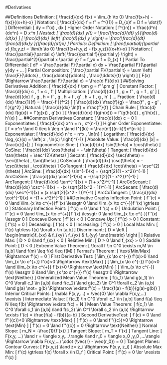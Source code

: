#Derivatives

##Definitions
	Definition: \[ \frac{d}{dx} f(x) = \lim_{h \to 0} \frac{f(x+h) - f(x)}{(x+h)-x} \]
	Notation: \[ \frac{d}{dx} f = f' = f^{(1)} = D_{x}f = D f = \dot{f} \]
	Differential: \[ dy = f'(x) \, dx \]
	Higher Order Notation: \[ f^{(n)} = \frac{d^n}{dx^n} = D _x^n \]
	Nested: 
		\[ \frac{d}{dx} y(t) = \frac{\frac{d}{dt} y}{\frac{d}{dt}x} \] 
		\[ \frac{d}{dx} \left( \frac{d}{dx} y \right) = \frac{\frac{d}{dt} \frac{d}{dx}y }{\frac{d}{dt}x} \]
	Partials: 
		Definition: \[ \frac{\partial}{\partial x} f(x,y,z) = \lim_{h \to 0} \frac{f(x+h,y,z) - f(x,y,z)}{(x+h)-x} \]
		Notation: \[ \frac{\partial}{\partial x} \left( \frac{\partial f}{\partial y} \right) = \frac{\partial^2}{\partial x \partial y} f = f_yx = f = D_{x} f \]
		Partial To Differential: \[ dF = \frac{\partial F}{\partial x} dx + \frac{\partial F}{\partial y}dy + ... \]
		Partial Composition: 
			\[ \frac{\partial F}{\partial t} = \sum \left( \frac{F}{\ddots} \, \frac{\ddots}{\ddots} \, \frac{\ddots}{t} \right) \] 
			\[ F(x) \Rightarrow \frac{\partial F}{\partial x} = \frac{d F}{d x} \]
##Solving Derivatives
	Addition: \[ \frac{d}{dx} f \pm g = f' \pm g' \]
	Constant Factor: \[ \frac{d}{dx} c \, f = c \, f' \]
	Multiplication:
		\[ \frac{d}{dx} f \, g = f' \, g + f \, g' \]
		\[ \frac{d}{dx} f \, g \, h = f' \, g \, h + f \, g' \, h + f \, g \, h' \] 
		...
	Fraction: 
		\[ \frac{d}{dx} \frac{1}{f} = \frac{-f'}{f^2} \]
		\[ \frac{d}{dx} \frac{f}{g} = \frac{f' \, g - g' \, f }{g^2} \]
	Natural: \[ \frac{d}{dx} \ln(f) = \frac{f'}{f} \]
	Chain Rule: 
		\[ \frac{d}{dx} f(g(x)) = f'(g(x)) \, g'(x) \]
		\[ \frac{d}{dx} f(g(h(x))) = f'(g(h(x))) \, g'(h(x)) \, h'(x) \] 
		...
##Common Derivatives
	Constant:					\[ \frac{d}{dx} c = 0 \]
	Exponentiatee:				\[ \frac{d}{dx} x^n = n \, x^{n-1} \]
	Higher Order Exponentiatee:	\[ f = x^n \land 0 \leq k \leq n \land f^{(k)} = \frac{n!}{(n-k)!}x^{n-k} \]
	Exponentiater:				\[ \frac{d}{dx} n^x = n^x \, \ln{n} \]
	Logarithm:					\[ \frac{d}{dx} \log_{c}(x) = \left( x \, \ln(c) \right)^{-1} \]
	Absolute Value:				\[ \frac{d}{dx} |x| = \frac{x}{|x|} \]
	Trigonometric: 
		Sine:			\[ \frac{d}{dx} \sin(\theta) = \cos(\theta) \]
		CoSine:			\[ \frac{d}{dx} \cos(\theta) = - \sin(\theta) \]
		Tangent:		\[ \frac{d}{dx} \tan(\theta) = \sec^{2}(\theta) \]
		Secant:			\[ \frac{d}{dx} \sec(\theta) = \sec(\theta) \, \tan(\theta) \]
		CoSecant:		\[ \frac{d}{dx} \csc(\theta) = - \csc(\theta) \, \cot(\theta) \]
		CoTangent:		\[ \frac{d}{dx} \cot(\theta) = \csc^{2}(\theta) \]
		ArcSine:		\[ \frac{d}{dx} \sin^{-1}(x) = {\sqrt[2]{1 - x^2}}^{-1} \]
		ArcCoSine:		\[ \frac{d}{dx} \cos^{-1}(x) = -{\sqrt[2]{1 - x^2}}^{-1} \]
		ArcTangent:		\[ \frac{d}{dx} \tan^{-1}(x) = (1 + x^2)^{-1} \]
		ArcCoSecant:	\[ \frac{d}{dx} \csc^{-1}(x) = -(x \sqrt[2]{x^2 - 1})^{-1} \]
		ArcSecant:		\[ \frac{d}{dx} \sec^{-1}(x) = (x \sqrt[2]{x^2 - 1})^{-1} \]
		ArcCoTangent:	\[ \frac{d}{dx} \cot^{-1}(x) = -(1 + x^2)^{-1} \]
##Derivative Graphs
	Inflection Point: \[ f''(c) = 0 \land \lim_{x \to c^{+}}f''(x) \lessgtr 0 \land \lim_{x \to c^{-}}f''(x) \gtrless 0 \]
	Stationary Inflection Point: \[ f'(c) = 0 \land f''(c) = 0 \]
	Undulation Point: \[ f''(c) = 0 \land \lim_{x \to c^{+}}f''(x) \lessgtr 0 \land \lim_{x \to c^{-}}f''(x) \lessgtr 0 \]
	Concave Down: \[ f''(c) < 0 \]
	Concave Up: \[ f''(c) > 0 \]
	Constant: \[ f'(c) = 0 \]
	Deceasing: \[ f'(c) < 0 \]
	Increasing: \[ f'(c) > 0 \]
	Local Max Min: \[ f'(c) \gtrless f(x) \forall x \in [a,b] \]
	Discriminant: \[ D = \left | \begin{matrix}f_{xx} & f_{xy} \\ f_{yx} & f_{yy} \end{matrix} \right | \]
		Relative Max: \[ D > 0 \land f_{xx} < 0 \]
		Relative Min: \[ D > 0 \land f_{xx} > 0 \]
		Saddle Point: \[ D < 0 \]
	Extreme Value Theorem: \[ \forall f \in C^0 \exists m,M \in [a,b] \land f(m) \leq f(x) \leq f(M) \]
	Fermat's Theorem: \[ \text{Min/Max} \Rightarrow f'(c) = 0 \]
	First Derivative Test: 
		\[ \lim_{x \to c^{-}} f'(x)>0 \land \lim_{x \to c^{+}} f'(x)<0 \Rightarrow \text{Max} \]
		\[ \lim_{x \to c^{-}} f'(x)<0 \land \lim_{x \to c^{+}} f'(x)>0 \Rightarrow \text{Min} \]
		\[ \lim_{x \to c^{-}} f'(x) \lessgtr 0 \land \lim_{x \to c^{+}} f'(x) \lessgtr 0 \Rightarrow \text{Neither} \]
	Generalized Mean Value Theorem: \[ f(c_1) \land g(c_1) \in C^0 \forall c_1 \in [a,b] \land  f(c_2) \land g(c_2) \in C^1 \forall c_2 \in (a,b) \land g(a) \not= g(b) \Rightarrow \exists f'(c) = \frac{f(a) - f(b)}{g(a)-g(b)} \]
	Interior Critical Points: \[ \nabla F(x,y,...) = \vec{0} \lor \nabla F(x,y,...) \nexists \]
	Intermediate Value: \[ f(c_1) \in C^0 \forall c_1 \in [a,b] \land f(a) \leq N \leq f(b) \Rightarrow \exists f(c) = N \]
	Mean Value Theorem: \[ f(c_1) \in C^0 \forall c_1 \in [a,b] \land f(c_2) \in C^1 \forall c_2 \in (a,b) \Rightarrow \exists f'(c) = \frac{f(a) - f(b)}{a-b} \]
	Second DerivativeTest: 
		\[ f'(c) = 0 \land f''({c})<0 \Rightarrow \text{Max} \]
		\[ f'(c) = 0 \land f''({c})>0 \Rightarrow \text{Min} \]
		\[ f'(c) = 0 \land f''({c}) = 0 \Rightarrow \text{Neither} \]
	Normal Slope: \[ m_N = -\frac{1}{f'(x)} \]
	Tangent Slope: \[ m_T = f'(x) \]
	Tangent Line: \[ F(x,y, ...) \land r = \langle x,y,...\rangle \land r_0 = \langle x_0 ,y_0 ,...\rangle \Rightarrow \nabla F(x,y,...) \cdot (\vec{r} - \vec{r_0}) = 0 \]
	Tangent Planes: 
	Contour Curves: \[ F(x,y,z) \land z=:z_i \Rightarrow F(x,y, z_i) \]
	Absolute Max Min: \[ f'(c) \gtrless f(x) \forall x \in D_f \]
	Critical Point: \[ f'(c) = 0 \lor \nexists f'(c) \]